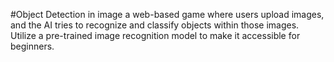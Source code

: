 #Object Detection in image
a web-based game where users upload images, and the AI tries to recognize and classify objects within those images.
Utilize a pre-trained image recognition model to make it accessible for beginners.
